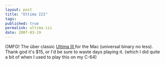 ```yaml
---
layout: post
title: "Ultima III"
tags: 
published: true
permalink: ultima-iii
date: 2007-03-19
---
```


OMFG! The über classic <a href="http://www.lairware.com/ultima3/">Ultima III </a>for the Mac (universal binary no less).  Thank god it's $15, or I'd be sure to waste days playing it. (which I did quite a bit of when I used to play this on my C-64)
